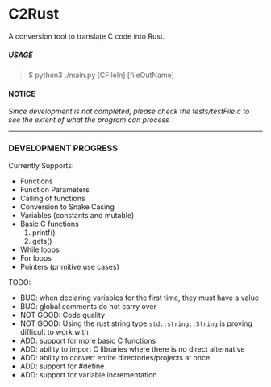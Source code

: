 # C2Rust
A conversion tool to translate C code into Rust.

##### USAGE
> $ python3 ./main.py [CFileIn] [fileOutName]

#### NOTICE
_Since development is not completed, please check the tests/testFile.c to see the extent of what the program can process_

---

### DEVELOPMENT PROGRESS
Currently Supports:
* Functions
* Function Parameters
* Calling of functions
* Conversion to Snake Casing
* Variables (constants and mutable)
* Basic C functions
	1. printf()
	2. gets()
* While loops
* For loops
* Pointers (primitive use cases)

TODO:
* BUG: when declaring variables for the first time, they must have a value
* BUG: global comments do not carry over
* NOT GOOD: Code quality
* NOT GOOD: Using the rust string type `std::string::String` is proving difficult to work with
* ADD: support for more basic C functions
* ADD: ability to import C libraries where there is no direct alternative
* ADD: ability to convert entire directories/projects at once
* ADD: support for #define
* ADD: support for variable incrementation
